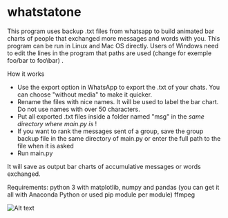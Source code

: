 # whatstatone

This program uses backup .txt files from whatsapp to build animated bar charts of people
that exchanged more messages and words with you. This program can be run in Linux and Mac OS directly. Users of Windows
need to edit the lines in the program that paths are used (change for exemple foo/bar to foo\\bar) .

How it works

- Use the export option in WhatsApp to export the .txt of your chats. You can choose "without media" to make it quicker. 
- Rename the files with nice names. It will be used to label the bar chart. Do not use names with over 50 characters. 
- Put all exported .txt files inside a folder named "msg" in the *same directory where main.py is* !
- If you want to rank the messages sent of a group, save the group backup file in the same directory of main.py or enter the full path to the file when it is asked 
- Run main.py 

It will save as output bar charts of accumulative messages or words exchanged. 

Requirements:
python 3 with matplotlib, numpy and pandas (you can get it all with Anaconda Python or used pip module per module)
ffmpeg 

![Alt text](video_example.png)
